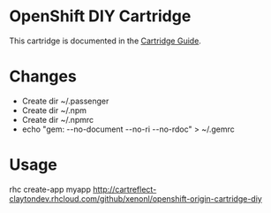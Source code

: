 # OpenShift DIY Cartridge
This cartridge is documented in the [Cartridge Guide](http://openshift.github.io/documentation/oo_cartridge_guide.html#diy).

# Changes
* Create dir ~/.passenger
* Create dir ~/.npm
* Create dir ~/.npmrc
* echo "gem: --no-document --no-ri --no-rdoc" > ~/.gemrc

# Usage
rhc create-app myapp http://cartreflect-claytondev.rhcloud.com/github/xenonl/openshift-origin-cartridge-diy
